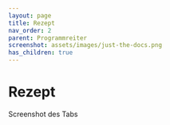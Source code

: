 ```yaml
---
layout: page
title: Rezept
nav_order: 2
parent: Programmreiter
screenshot: assets/images/just-the-docs.png
has_children: true
---
```


# Rezept

Screenshot des Tabs